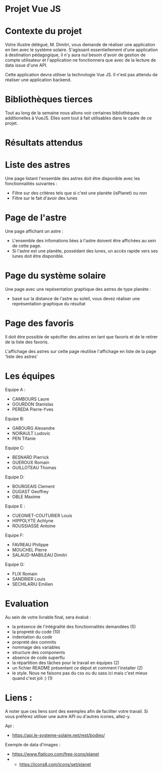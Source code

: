 Projet Vue JS
=

Contexte du projet
==

Votre illustre délégué, M. Dimitri, vous demande de réaliser une application en lien avec le système solaire. 
S'agissant essentiellement d'une application à destination pédagogique, il n'y aura nul besoin d'avoir de gestion de compte utilisateur et l'application ne fonctionnera que avec de la lecture de data issue d'une API.


Cette application devra utiliser la technologie Vue JS.
Il n'est pas attendu de réaliser une application backend.

Bibliothèques tierces
==
Tout au long de la semaine nous allons voir certaines bibliothèques additionelles à VueJS. Elles sont tout à fait utilisables dans le cadre de ce projet.


Résultats attendus
==

Liste des astres
===
Une page listant l'ensemble des astres doit être disponible avec les fonctionnalités suivantes :
 - Filtre sur des critères tels que si c'est une planète (isPlanet) ou non
 - Filtre sur le fait d'avoir des lunes

Page de l'astre
===
Une page affichant un astre :
 - L'ensemble des infomations liées à l'astre doivent être affichées au sein de cette page. 
 - Si l'astre est une planète, possédant des lunes, un accès rapide vers ses lunes doit être disponible.

Page du système solaire
===
Une page avec une repésentation graphique des astres de type planète :
 - basé sur la distance de l'astre au soleil, vous devez réaliser une représentation graphique du résultat

Page des favoris
===
Il doit être possible de spécifier des astres en tant que favoris et de le retirer de la liste des favoris.

L'affichage des astres sur cette page réutilise l'affichage en liste de la page 'liste des astres'

Les équipes
==

Equipe A : 

 - CAMBOURS Laure
 - GOURDON Stanislas
 - PEREDA Pierre-Yves

Equipe B:
 
 -  GABOURG Alexandre
 - NOIRAULT Ludovic
 - PEN Tifanie

Equipe C:

 - BESNARD Pierrick 
 - GUEROUX Romain
 - GUILLOTEAU Thomas

Equipe D:

- BOURGEAIS Clement
- DUGAST Geoffrey 
- OBLE Maxime

Equipe E :

-  CUEGNIET-COUTURIER Louis
- HIPPOLYTE Achlyne 
- ROUSSIASSE Antoine

Equipe F:

- FAVREAU Philippe 
- MOUCHEL Pierre
- SALAUD-MABILEAU Dimitri

Equipe G:

- FLIX Romain
- SANDRIER Louis
- SECHILARIU Emilien

Evaluation
==
Au sein de votre livrable final, sera évalué : 
 - la présence de l'intégralité des fonctionnalités demandées (5)
 - la propreté du code (10)
  - indentation du code
  - propreté des commits
  - nommage des variables
  - structure des components
  - absence de code superflu
 - la répartition des tâches pour le travail en équipes (2)
 - un fichier README présentant ce dépot et comment l'installer (2)
 - le style. Nous ne faisons pas du css ou du sass ici mais c'est mieux quand c'est joli :) (1)

Liens : 
==
A noter que ces liens sont des exemples afin de faciliter votre travail. 
Si vous préférez utiliser une autre API ou d'autres icones, allez-y.

Api : 

 - https://api.le-systeme-solaire.net/rest/bodies/

Exemple de data d'images : 

 - https://www.flaticon.com/free-icons/planet
- - https://icons8.com/icons/set/planet


